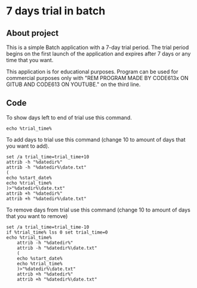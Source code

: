 # 7 days trial in batch
## About project
This is a simple Batch application with a 7-day trial period. The trial period begins on the first launch of the application and expires after 7 days or any time that you want.

This application is for educational purposes.
Program can be used for commercial purposes only with "REM PROGRAM MADE BY CODE613x ON GITUB AND CODE613 ON YOUTUBE." on the third line.
## Code
To show days left to end of trial use this command.
```batch
echo %trial_time%
```


To add days to trial use this command (change 10 to amount of days that you want to add).
```batch
set /a trial_time=trial_time+10
attrib -h "%datedir%"
attrib -h "%datedir%\date.txt"
(
echo %start_date%
echo %trial_time%
)>"%datedir%\date.txt"
attrib +h "%datedir%"
attrib +h "%datedir%\date.txt"
```
To remove days from trial use this command (change 10 to amount of days that you want to remove)
```batch
set /a trial_time=trial_time-10
if %trial_time% lss 0 set trial_time=0
echo %trial_time%
    attrib -h "%datedir%"
    attrib -h "%datedir%\date.txt"
    (
    echo %start_date%
    echo %trial_time%
    )>"%datedir%\date.txt"
    attrib +h "%datedir%"
    attrib +h "%datedir%\date.txt"
  ```

